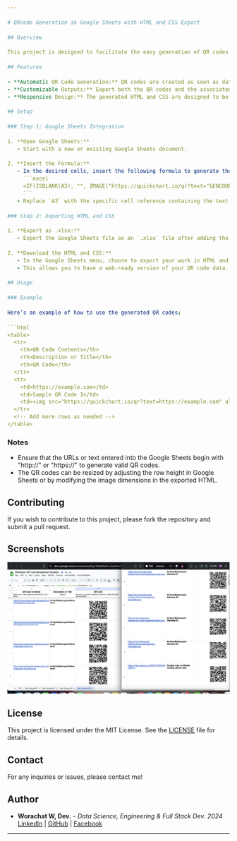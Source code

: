 ```yaml
---

# QRcode Generation in Google Sheets with HTML and CSS Export

## Overview

This project is designed to facilitate the easy generation of QR codes based on inputted data in Google Sheets. The QR codes are automatically created using the QuickChart API and can be exported along with the accompanying HTML and CSS code for further customization and use in web projects. The solution is ideal for No Code and Low Code environments.

## Features

- **Automatic QR Code Generation:** QR codes are created as soon as data is entered into the specified cells in the Google Sheets.
- **Customizable Outputs:** Export both the QR codes and the associated HTML and CSS for integration into your web projects.
- **Responsive Design:** The generated HTML and CSS are designed to be responsive, ensuring that the QR codes display correctly across different devices.

## Setup

### Step 1: Google Sheets Integration

1. **Open Google Sheets:**
   - Start with a new or existing Google Sheets document.

2. **Insert the Formula:**
   - In the desired cells, insert the following formula to generate the QR code automatically:
     ```excel
     =IF(ISBLANK(A3), "", IMAGE("https://quickchart.io/qr?text="&ENCODEURL(A3)))
     ```
   - Replace `A3` with the specific cell reference containing the text or URL you want to convert into a QR code.

### Step 2: Exporting HTML and CSS

1. **Export as .xlsx:**
   - Export the Google Sheets file as an `.xlsx` file after adding the QR code generation formula.

2. **Download the HTML and CSS:**
   - In the Google Sheets menu, choose to export your work in HTML and CSS formats.
   - This allows you to have a web-ready version of your QR code data.

## Usage

### Example

Here’s an example of how to use the generated QR codes:

```html
<table>
  <tr>
    <th>QR Code Contents</th>
    <th>Description or Title</th>
    <th>QR Code</th>
  </tr>
  <tr>
    <td>https://example.com</td>
    <td>Sample QR Code 1</td>
    <td><img src="https://quickchart.io/qr?text=https://example.com" alt="QR Code"></td>
  </tr>
  <!-- Add more rows as needed -->
</table>
```

### Notes

- Ensure that the URLs or text entered into the Google Sheets begin with "http://" or "https://" to generate valid QR codes.
- The QR codes can be resized by adjusting the row height in Google Sheets or by modifying the image dimensions in the exported HTML.

## Contributing

If you wish to contribute to this project, please fork the repository and submit a pull request.

## Screenshots

![QRcode Generation](./image.png)

## License

This project is licensed under the MIT License. See the [LICENSE](LICENSE) file for details.

## Contact

For any inquiries or issues, please contact me!

## Author

- **Worachat W, Dev.** - *Data Science, Engineering & Full Stack Dev. 2024*  
  [LinkedIn](https://www.linkedin.com/in/brainwaves-your-ai-playground-82155961/) | [GitHub](https://github.com/worachat-dev) | [Facebook](https://web.facebook.com/NutriCious.Thailand)

---
```


